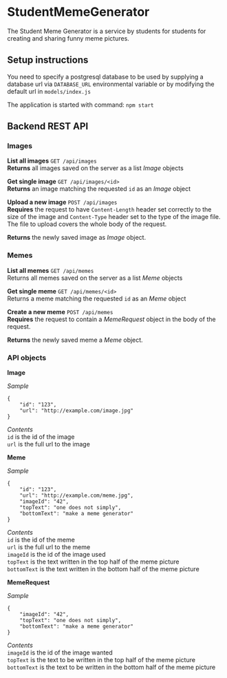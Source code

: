 # StudentMemeGenerator

The Student Meme Generator is a service by students for students for creating and sharing 
funny meme pictures.

## Setup instructions

You need to specify a postgresql database to be used by supplying a database url via 
`DATABASE_URL` environmental variable or by modifying the default url in `models/index.js`

The application is started with command: `npm start`

## Backend REST API

### Images

**List all images** `GET /api/images`  
**Returns** all images saved on the server as a list *Image* objects

**Get single image** `GET /api/images/<id>`  
**Returns** an image matching the requested `id` as an *Image* object

**Upload a new image** `POST /api/images`  
**Requires** the request to have `Content-Length` header set correctly 
to the size of the image and `Content-Type` header set to the type of the 
image file. The file to upload covers the whole body of the request.

**Returns** the newly saved image as *Image* object.

### Memes

**List all memes** `GET /api/memes`  
Returns all memes saved on the server as a list *Meme* objects

**Get single meme** `GET /api/memes/<id>`  
Returns a meme matching the requested `id` as an *Meme* object

**Create a new meme** `POST /api/memes`  
**Requires** the request to contain a *MemeRequest* object in the body of the request.

**Returns** the newly saved meme a *Meme* object.

### API objects

**Image**  

*Sample*

    {
        "id": "123",
        "url": "http://example.com/image.jpg"
    }

*Contents*  
`id` is the id of the image  
`url` is the full url to the image

**Meme**

*Sample*

    {
        "id": "123",
        "url": "http://example.com/meme.jpg",
        "imageId": "42",
        "topText": "one does not simply",
        "bottomText": "make a meme generator"
    }

*Contents*  
`id` is the id of the meme  
`url` is the full url to the meme  
`imageId` is the id of the image used  
`topText` is the text written in the top half of the meme picture  
`bottomText` is the text written in the bottom half of the meme picture

**MemeRequest**

*Sample*

    {
        "imageId": "42",
        "topText": "one does not simply",
        "bottomText": "make a meme generator"
    }

*Contents*  
`imageId` is the id of the image wanted  
`topText` is the text to be written in the top half of the meme picture  
`bottomText` is the text to be written in the bottom half of the meme picture



